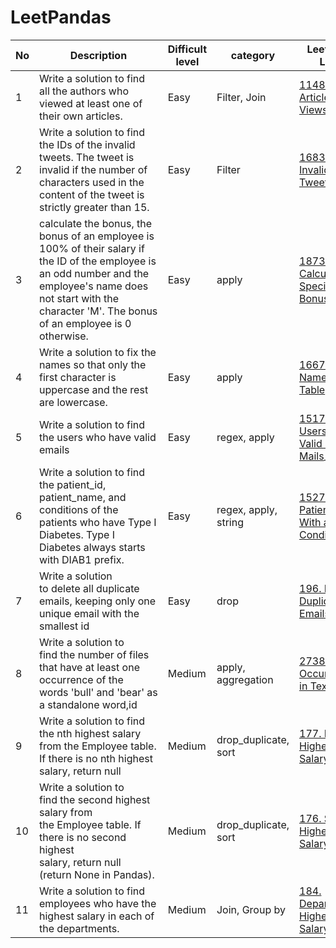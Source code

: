 # LeetPandas


| No | Description                                         | Difficult level | category     | Leetcode Link                                       | Solution Link                                                                      |    completion status             |  Other    |
| -- | --------------------------------------------------- | ------------ | --------------------------------------------------- | ---------------------------------------------------------------------------------- |-----------------|-----------------|----------|
| 1  |Write a solution to find all the authors who viewed at least one of their own articles.|Easy |Filter, Join |  [1148. Article Views I](https://leetcode.com/problems/article-views-i/description) | [article_views_I.py](/1.Article_Views_1.py) |  :white_check_mark: |   |
| 2  |Write a solution to find the IDs of the invalid tweets. The tweet is invalid if the number of characters used in the content of the tweet is strictly greater than 15.|Easy |Filter |  [1683. Invalid Tweets](https://leetcode.com/problems/invalid-tweets/)_ | [2.InvalidTweets.py](/2.InvalidTweets.py) |  :white_check_mark: |   |
| 3  |calculate the bonus, the bonus of an employee is 100% of their salary if the ID of the employee is an odd number and the employee's name does not start with the character 'M'. The bonus of an employee is 0 otherwise.| Easy|apply |  [1873. Calculate Special Bonus](https://leetcode.com/problems/calculate-special-bonus)_ | [3.calculate_special_bonus.py](/3.calculate_special_bonus.py) |  :white_check_mark:  |   |
| 4 |Write a solution to fix the names so that only the first character is uppercase and the rest are lowercase.|Easy |apply |  [1667. Fix Names in a Table](https://leetcode.com/problems/fix-names-in-a-table/))_ | [4.FixName.py](/4.FixName.py) |  :white_check_mark:  |   |
| 5 |Write a solution to find the users who have valid emails|Easy |regex, apply |  [1517. Find Users With Valid E-Mails](https://leetcode.com/problems/find-users-with-valid-e-mails)_ | [Find_users_with_valid_email.py](/Find_users_with_valid_email.py) |  :white_check_mark:  |   |
| 6 |Write a solution to find the patient_id, patient_name, and conditions of the patients who have Type I Diabetes. Type I Diabetes always starts with DIAB1 prefix.| Easy |regex, apply, string |  [1527. Patients With a Condition](https://leetcode.com/problems/patients-with-a-condition) | [Create_Patients_With_diabetes.py](/Patients_With_diabetes.py) |  :white_check_mark: |   |
| 7 |Write a solution to delete all duplicate emails, keeping only one unique email with the smallest id  |Easy | drop |  [196. Delete Duplicate Emails](https://leetcode.com/problems/delete-duplicate-emails/) | [drop_duplicate_emails.py](/delete_duplicate_emails.py) |  :white_check_mark: |   |
| 8 |Write a solution to find the number of files that have at least one occurrence of the words 'bull' and 'bear' as a standalone word,id  | Medium|apply, aggregation |  [2738. Count Occurrences in Text](https://leetcode.com/problems/count-occurrences-in-text/description) | [CountOccuranceText.py](/CountOccuranceText.py) |  :white_check_mark: |   |
| 9 |Write a solution to find the nth highest salary from the Employee table. If there is no nth highest salary, return null  | Medium|drop_duplicate, sort |  [177. Nth Highest Salary](https://leetcode.com/problems/nth-highest-salary/description) | [NthHigestSalary.py](/NthHigestSalary.py) |  :white_check_mark: |   |
| 10 |Write a solution to find the second highest salary from the Employee table. If there is no second highest salary, return null (return None in Pandas). | Medium|drop_duplicate, sort |  [176. Second Highest Salary](https://leetcode.com/problems/second-highest-salary/description/) | [secondHighestSalary.py](/secondHighestSalary.py) |  :white_check_mark: |   |
| 11 |Write a solution to find employees who have the highest salary in each of the departments. | Medium |Join, Group by |  [184. Department Highest Salary](https://leetcode.com/problems/department-highest-salary/) | [department_highest_salary.py](/department_highest_salary.py) |  :white_check_mark: |   |

